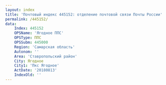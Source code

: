 ```yaml
---
layout: index
title: 'Почтовый индекс 445152: отделение почтовой связи Почты России'
permalink: /445152/
data:
    Index: 445152
    OPSName: 'Ягодное ППС'
    OPSType: ППС
    OPSSubm: 445000
    Region: 'Самарская область'
    Autonom: ''
    Area: 'Ставропольский район'
    City: Ягодное
    City1: 'Пкс Ягодное'
    ActDate: '20180813'
    IndexOld: ''
---
```

